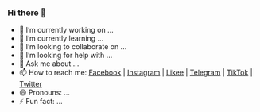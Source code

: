 ### Hi there 👋

- 🔭 I’m currently working on ...
- 🌱 I’m currently learning ...
- 👯 I’m looking to collaborate on ...
- 🤔 I’m looking for help with ...
- 💬 Ask me about ...
- 📫 How to reach me: [Facebook](https://www.facebook.com/steven.felix.1650332) | [Instagram](https://www.instagram.com/stevenfelix505) | [Likee](https://likee.video/@stevenfelix505) | [Telegram](https://t.me/stevenfelix505) | [TikTok](https://www.tiktok.com/@stevenfelix505) | [Twitter](https://www.twitter.com/stevenfelix505)
- 😄 Pronouns: ...
- ⚡ Fun fact: ...
